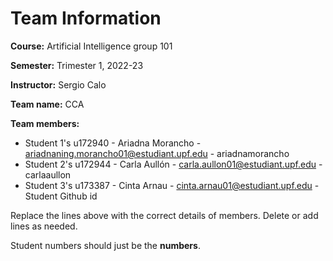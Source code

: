 # Team Information

**Course:** Artificial Intelligence group 101

**Semester:** Trimester 1, 2022-23

**Instructor:** Sergio Calo

**Team name:** CCA

**Team members:**

* Student 1's u172940 - Ariadna Morancho - ariadnaning.morancho01@estudiant.upf.edu - ariadnamorancho
* Student 2's u172944 - Carla Aullón - carla.aullon01@estudiant.upf.edu - carlaaullon
* Student 3's u173387 - Cinta Arnau - cinta.arnau01@estudiant.upf.edu - Student Github id

Replace the lines above with the correct details of members. Delete or add lines as needed.

Student numbers should just be the **numbers**.